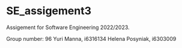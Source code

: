 # SE_assigement3

Assigement for Software Engineering 2022/2023.

Group number: 96
Yuri Manna, i6316134
Helena Posyniak, i6303009


